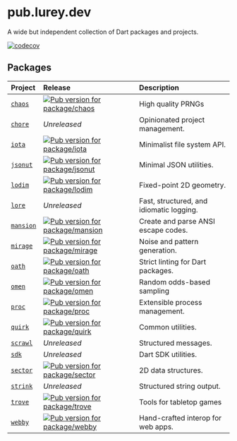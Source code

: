 # pub.lurey.dev

A wide but independent collection of Dart packages and projects.

[![codecov](https://codecov.io/github/matanlurey/pub.lurey.dev/graph/badge.svg?token=YPjEnZQgcl)](https://codecov.io/github/matanlurey/pub.lurey.dev)

## Packages

<!-- #region(PACKAGE_TABLE) -->

| Project | Release | Description |
|:--------|:--------|:------------|
| [`chaos`](./packages/chaos) | [![Pub version for package/chaos](https://img.shields.io/pub/v/chaos?label=%20)](https://pub.dev/packages/chaos) | High quality PRNGs |
| [`chore`](./packages/chore) | _Unreleased_ | Opinionated project management. |
| [`iota`](./packages/iota) | [![Pub version for package/iota](https://img.shields.io/pub/v/iota?label=%20)](https://pub.dev/packages/iota) | Minimalist file system API. |
| [`jsonut`](./packages/jsonut) | [![Pub version for package/jsonut](https://img.shields.io/pub/v/jsonut?label=%20)](https://pub.dev/packages/jsonut) | Minimal JSON utilities. |
| [`lodim`](./packages/lodim) | [![Pub version for package/lodim](https://img.shields.io/pub/v/lodim?label=%20)](https://pub.dev/packages/lodim) | Fixed-point 2D geometry. |
| [`lore`](./packages/lore) | _Unreleased_ | Fast, structured, and idiomatic logging. |
| [`mansion`](./packages/mansion) | [![Pub version for package/mansion](https://img.shields.io/pub/v/mansion?label=%20)](https://pub.dev/packages/mansion) | Create and parse ANSI escape codes. |
| [`mirage`](./packages/mirage) | [![Pub version for package/mirage](https://img.shields.io/pub/v/mirage?label=%20)](https://pub.dev/packages/mirage) | Noise and pattern generation. |
| [`oath`](./packages/oath) | [![Pub version for package/oath](https://img.shields.io/pub/v/oath?label=%20)](https://pub.dev/packages/oath) | Strict linting for Dart packages. |
| [`omen`](./packages/omen) | [![Pub version for package/omen](https://img.shields.io/pub/v/omen?label=%20)](https://pub.dev/packages/omen) | Random odds-based sampling |
| [`proc`](./packages/proc) | [![Pub version for package/proc](https://img.shields.io/pub/v/proc?label=%20)](https://pub.dev/packages/proc) | Extensible process management. |
| [`quirk`](./packages/quirk) | [![Pub version for package/quirk](https://img.shields.io/pub/v/quirk?label=%20)](https://pub.dev/packages/quirk) | Common utilities. |
| [`scrawl`](./packages/scrawl) | _Unreleased_ | Structured messages. |
| [`sdk`](./packages/sdk) | _Unreleased_ | Dart SDK utilities. |
| [`sector`](./packages/sector) | [![Pub version for package/sector](https://img.shields.io/pub/v/sector?label=%20)](https://pub.dev/packages/sector) | 2D data structures. |
| [`strink`](./packages/strink) | _Unreleased_ | Structured string output. |
| [`trove`](./packages/trove) | [![Pub version for package/trove](https://img.shields.io/pub/v/trove?label=%20)](https://pub.dev/packages/trove) | Tools for tabletop games |
| [`webby`](./packages/webby) | [![Pub version for package/webby](https://img.shields.io/pub/v/webby?label=%20)](https://pub.dev/packages/webby) | Hand-crafted interop for web apps. |

<!-- #endregion -->
